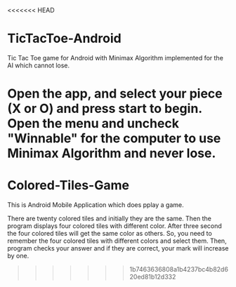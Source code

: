 <<<<<<< HEAD
# TicTacToe-Android
Tic Tac Toe game for Android with Minimax Algorithm implemented for the AI which cannot lose.

Open the app, and select your piece (X or O) and press start to begin.
Open the menu and uncheck "Winnable" for the computer to use Minimax Algorithm and never lose.
=======
# Colored-Tiles-Game

This is Android Mobile Application which does pplay a game. 

There are twenty colored tiles and initially they are the same. Then the program displays four colored tiles with different color. After three second the four colored tiles will get the same color as others. So, you need to remember the four colored tiles with different colors and select them. Then, program checks your answer and if they are correct, your mark will increase by one.
>>>>>>> 1b7463636808a1b4237bc4b82d620ed81b12d332
